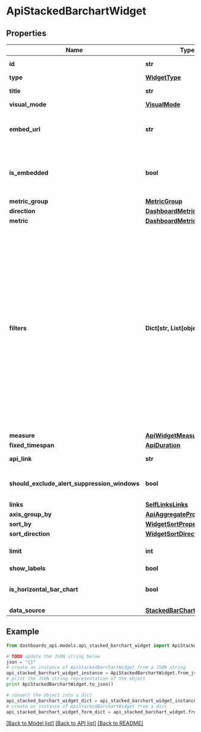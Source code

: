 # ApiStackedBarchartWidget


## Properties
Name | Type | Description | Notes
------------ | ------------- | ------------- | -------------
**id** | **str** | Identifier of the widget. | [optional] 
**type** | [**WidgetType**](WidgetType.md) |  | [optional] 
**title** | **str** | Title of the widget | [optional] 
**visual_mode** | [**VisualMode**](VisualMode.md) |  | [optional] 
**embed_url** | **str** | When &#x60;isEmbedded&#x60; is set to &#x60;true&#x60;, an &#x60;embedUrl&#x60; is provided. | [optional] [readonly] 
**is_embedded** | **bool** | Set to &#x60;true&#x60; if widget is marked as embedded; otherwise, set to &#x60;false&#x60;. | [optional] 
**metric_group** | [**MetricGroup**](MetricGroup.md) |  | [optional] 
**direction** | [**DashboardMetricDirection**](DashboardMetricDirection.md) |  | [optional] 
**metric** | [**DashboardMetric**](DashboardMetric.md) |  | [optional] 
**filters** | **Dict[str, List[object]]** | (Optional) Specifies the filters applied to the widget. When present, the &#x60;filters&#x60; property displays. Each filter object has two properties: &#x60;filterProperty&#x60; and &#x60;filterValue&#x60;. The &#x60;filterProperty&#x60; can be values like Agents, Agent Groups, Tests, Monitors, etc. The &#x60;filterValue&#x60; represents theIdentifierof the selected property. | [optional] 
**measure** | [**ApiWidgetMeasure**](ApiWidgetMeasure.md) |  | [optional] 
**fixed_timespan** | [**ApiDuration**](ApiDuration.md) |  | [optional] 
**api_link** | **str** |  | [optional] [readonly] 
**should_exclude_alert_suppression_windows** | **bool** | Excludes alert suppression window data if set to &#x60;true&#x60;. | [optional] 
**links** | [**SelfLinksLinks**](SelfLinksLinks.md) |  | [optional] 
**axis_group_by** | [**ApiAggregateProperty**](ApiAggregateProperty.md) |  | [optional] 
**sort_by** | [**WidgetSortProperty**](WidgetSortProperty.md) |  | [optional] 
**sort_direction** | [**WidgetSortDirection**](WidgetSortDirection.md) |  | [optional] 
**limit** | **int** | Limit configured in the widget. | [optional] 
**show_labels** | **bool** |  | [optional] 
**is_horizontal_bar_chart** | **bool** | Set to &#x60;true&#x60; to display bars horizontally in the widget. | [optional] 
**data_source** | [**StackedBarChartDatasource**](StackedBarChartDatasource.md) |  | [optional] 

## Example

```python
from dashboards_api.models.api_stacked_barchart_widget import ApiStackedBarchartWidget

# TODO update the JSON string below
json = "{}"
# create an instance of ApiStackedBarchartWidget from a JSON string
api_stacked_barchart_widget_instance = ApiStackedBarchartWidget.from_json(json)
# print the JSON string representation of the object
print ApiStackedBarchartWidget.to_json()

# convert the object into a dict
api_stacked_barchart_widget_dict = api_stacked_barchart_widget_instance.to_dict()
# create an instance of ApiStackedBarchartWidget from a dict
api_stacked_barchart_widget_form_dict = api_stacked_barchart_widget.from_dict(api_stacked_barchart_widget_dict)
```
[[Back to Model list]](../README.md#documentation-for-models) [[Back to API list]](../README.md#documentation-for-api-endpoints) [[Back to README]](../README.md)


